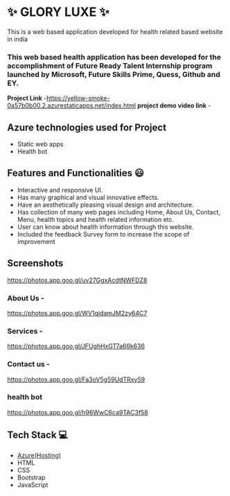 

# ✨  GLORY LUXE ✨

This is a web based application developed for health related based website in india

### This web based health application has been developed for the accomplishment of Future Ready Talent Internship program launched by Microsoft, Future Skills Prime, Quess, Github and EY.


**Project Link** -https://yellow-smoke-0a57b0b00.2.azurestaticapps.net/index.html
**project demo video link** - 

## Azure technologies used for Project

- Static web apps
- Health bot

## Features and Functionalities 😃

- Interactive and responsive UI.
- Has many graphical and visual innovative effects.
- Have an aesthetically pleasing visual design and architecture.
- Has collection of many web pages including Home, About Us, Contact, Menu, health topics and health related information etc.
- User can know about health information through this website.
- Included the feedback Survey form to increase the scope of improvement 

## Screenshots
https://photos.app.goo.gl/uv27GgxAcdtNWFDZ8

### About Us -
https://photos.app.goo.gl/WV1qjdamJM2zy64C7

### Services -
https://photos.app.goo.gl/JFUghHxGT7a66k636

### Contact us -
https://photos.app.goo.gl/Fa3oV5g59UdTRxy59

### health bot
https://photos.app.goo.gl/h96WwC6ca9TAC3f58

## Tech Stack 💻

- [Azure(Hosting)](https://azure.microsoft.com/en-in/features/azure-portal/)
- HTML
- CSS
- Bootstrap
- JavaScript
